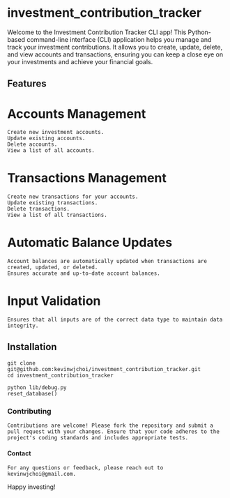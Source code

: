 # investment_contribution_tracker

Welcome to the Investment Contribution Tracker CLI app! This Python-based command-line interface (CLI) application helps you manage and track your investment contributions. It allows you to create, update, delete, and view accounts and transactions, ensuring you can keep a close eye on your investments and achieve your financial goals.

## Features
# Accounts Management
    Create new investment accounts.
    Update existing accounts.
    Delete accounts.
    View a list of all accounts.
# Transactions Management
    Create new transactions for your accounts.
    Update existing transactions.
    Delete transactions.
    View a list of all transactions.
# Automatic Balance Updates
    Account balances are automatically updated when transactions are created, updated, or deleted.
    Ensures accurate and up-to-date account balances.
# Input Validation
    Ensures that all inputs are of the correct data type to maintain data integrity.

## Installation
    git clone git@github.com:kevinwjchoi/investment_contribution_tracker.git
    cd investment_contribution_tracker

    python lib/debug.py
    reset_database()


### Contributing
    Contributions are welcome! Please fork the repository and submit a pull request with your changes. Ensure that your code adheres to the project's coding standards and includes appropriate tests.

#### Contact
    For any questions or feedback, please reach out to kevinwjchoi@gmail.com.

Happy investing!